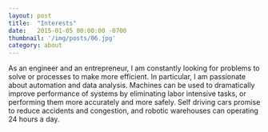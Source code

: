 ```yaml
---
layout: post
title:  "Interests"
date:   2015-01-05 00:00:00 -0700
thumbnail: '/img/posts/06.jpg'
category: about
---
```

As an engineer and an entrepreneur, I am constantly looking for problems to solve or processes to make more efficient. In particular, I am passionate about automation and data analysis. Machines can be used to dramatically improve performance of systems by eliminating labor intensive tasks, or performing them more accurately and more safely. Self driving cars promise to reduce accidents and congestion, and robotic warehouses can operating 24 hours a day.